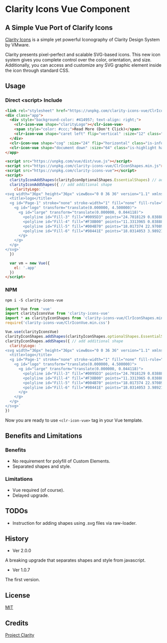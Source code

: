 # Clarity Icons Vue Component

## A Simple Vue Port of Clarify Icons

[Clarity Icons](https://vmware.github.io/clarity/documentation/iconography) 
is a simple yet powerful Iconography of Clarity Design System by VMware.

Clarity presents pixel-perfect and scalable SVG-based icons. This new icon system 
gives you complete control over the color, orientation, and size. Additionally, 
you can access and customize any SVG graphic element inside the icon through 
standard CSS.

## Usage

### Direct &lt;script> Include

```html
<link rel="stylesheet" href="https://unpkg.com/clarity-icons-vue/ClrIconVue.min.css">
<div class="app">
  <div style="background-color: #414957; text-align: right;">
    <clr-icon-vue shape="clarityLogo"></clr-icon-vue>
    <span style="color: #ccc;">Read More (Don't Click)</span>
    <clr-icon-vue shape="caret left" flip="vertical" :size="12" class="is-inverse"></clr-icon-vue>
  </div>
  <clr-icon-vue shape="cog" :size="24" flip="horizontal" class="is-info has-badge"></clr-icon-vue>
  <clr-icon-vue shape="document down" :size="64" class="is-highlight has-alert"></clr-icon-vue>
</app>

<script src="https://unpkg.com/vue/dist/vue.js"></script>
<script src="https://unpkg.com/clarity-icons-vue/ClrIconShapes.min.js"></script>
<script src="https://unpkg.com/clarity-icons-vue"></script>
<script>
  clarityIconAddShapes(clarityIconOptionalShapes.EssentialShapes) // add built-in shape set
  clarityIconAddShapes({ // add additional shape
    clarityLogo: `
<svg width="36px" height="36px" viewBox="0 0 36 36" version="1.1" xmlns="http://www.w3.org/2000/svg" xmlns:xlink="http://www.w3.org/1999/xlink">
  <title>logo</title>
  <g id="Page-1" stroke="none" stroke-width="1" fill="none" fill-rule="evenodd">
    <g id="logo" transform="translate(0.000000, 4.500000)">
      <g id="large" transform="translate(0.000000, 0.044118)">
        <polyline id="Fill-3" fill="#0095D3" points="24.7018129 0.0388840336 35.979641 6.71768066 35.9614589 20.2811697 24.7018129 26.9417748 18.0173463 22.9707846 29.6688177 16.4295126 29.6688177 10.5321277 24.9216504 7.92742184 18.0321077 3.99030785"></polyline>
        <polyline id="Fill-4" fill="#F38B00" points="11.3313965 0.0388840336 0.0535685039 6.71768066 0.0717505512 20.2811697 11.3313965 26.9417748 18.0166889 22.970061 7.35448694 16.4295126 7.35448694 10.5321277 18.0324642 3.98991663"></polyline>
        <polyline id="Fill-5" fill="#004B70" points="18.017374 22.9708988 11.4990488 18.9719838 18.0212495 15.1272387 24.9510827 19.0786297"></polyline>
        <polyline id="Fill-6" fill="#98441E" points="18.0314053 3.98921729 11.5267517 7.97364692 18.0439938 11.8578324 24.9058951 7.91831944"></polyline>
      </g>
    </g>
  </g>
</svg>`
  })

  var vm = new Vue({
    el: '.app'
  })
</script>
```

### NPM

```
npm i -S clarity-icons-vue
```

```javascript
import Vue from 'vue'
import clarityIconsVue from 'clarity-icons-vue'
import * as clarityIconShapes from 'clarity-icons-vue/ClrIconShapes.min'
require('clarity-icons-vue/ClrIconVue.min.css')

Vue.use(clarityIconsVue)
clarityIconShapes.addShapes(clarityIconShapes.optionalShapes.EssentialShapes)
clarityIconShapes.addShapes({ // add additional shape
  clarityLogo: `
<svg width="36px" height="36px" viewBox="0 0 36 36" version="1.1" xmlns="http://www.w3.org/2000/svg" xmlns:xlink="http://www.w3.org/1999/xlink">
  <title>logo</title>
  <g id="Page-1" stroke="none" stroke-width="1" fill="none" fill-rule="evenodd">
    <g id="logo" transform="translate(0.000000, 4.500000)">
      <g id="large" transform="translate(0.000000, 0.044118)">
        <polyline id="Fill-3" fill="#0095D3" points="24.7018129 0.0388840336 35.979641 6.71768066 35.9614589 20.2811697 24.7018129 26.9417748 18.0173463 22.9707846 29.6688177 16.4295126 29.6688177 10.5321277 24.9216504 7.92742184 18.0321077 3.99030785"></polyline>
        <polyline id="Fill-4" fill="#F38B00" points="11.3313965 0.0388840336 0.0535685039 6.71768066 0.0717505512 20.2811697 11.3313965 26.9417748 18.0166889 22.970061 7.35448694 16.4295126 7.35448694 10.5321277 18.0324642 3.98991663"></polyline>
        <polyline id="Fill-5" fill="#004B70" points="18.017374 22.9708988 11.4990488 18.9719838 18.0212495 15.1272387 24.9510827 19.0786297"></polyline>
        <polyline id="Fill-6" fill="#98441E" points="18.0314053 3.98921729 11.5267517 7.97364692 18.0439938 11.8578324 24.9058951 7.91831944"></polyline>
      </g>
    </g>
  </g>
</svg>`
})
```

Now you are ready to use `<clr-icon-vue>` tag in your Vue template.

## Benefits and Limitations

### Benefits

* No requirement for polyfill of Custom Elements.
* Separated shapes and style.

### Limitations

* Vue required (of course).
* Delayed upgrade.

## TODOs

* Instruction for adding shapes using .svg files via raw-loader.

## History

* Ver 2.0.0

A breaking upgrade that separates shapes and style from javascript. 

* Ver 1.0.7

The first version.

## License

[MIT](http://opensource.org/licenses/MIT)

## Credits

[Project Clarity](https://vmware.github.io/clarity)
